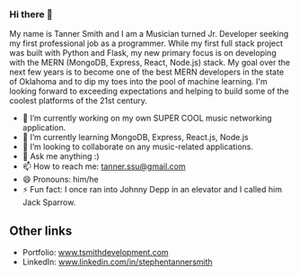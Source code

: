 ### Hi there 👋

My name is Tanner Smith and I am a Musician turned Jr. Developer seeking my first professional job as a programmer. While my first full stack project was built with Python and Flask, my new primary focus is on developing with the MERN (MongoDB, Express, React, Node.js) stack. My goal over the next few years is to become one of the best MERN developers in the state of Oklahoma and to dip my toes into the pool of machine learning. I'm looking forward to exceeding expectations and helping to build some of the coolest platforms of the 21st century.

- 🔭 I’m currently working on my own SUPER COOL music networking application.
- 🌱 I’m currently learning MongoDB, Express, React.js, Node.js
- 👯 I’m looking to collaborate on any music-related applications.
- 💬 Ask me anything :) 
- 📫 How to reach me: tanner.ssu@gmail.com
- 😄 Pronouns: him/he
- ⚡ Fun fact: I once ran into Johnny Depp in an elevator and I called him Jack Sparrow. 

## Other links
- Portfolio: www.tsmithdevelopment.com
- LinkedIn: www.linkedin.com/in/stephentannersmith
